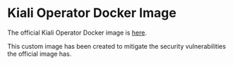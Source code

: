 # Kiali Operator Docker Image

The official Kiali Operator Docker image is [here](https://github.com/kiali/kiali-operator/blob/v1.20.0/build/Dockerfile).

This custom image has been created to mitigate the security vulnerabilities the official image has.
